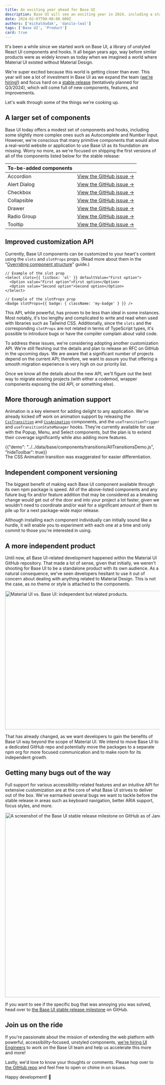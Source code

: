 ```yaml
---
title: An exciting year ahead for Base UI
description: Base UI will see an exciting year in 2024, including a stable release, plenty of new components, and more. Here’s what to expect.
date: 2024-02-07T00:00:00.000Z
authors: ['michaldudak', 'danilo-leal']
tags: ['Base UI', 'Product']
card: true
---
```


It's been a while since we started work on Base UI, a library of unstyled React UI components and hooks.
It all began years ago, way before similar products were as widely known as today when we imagined a world where Material UI existed without Material Design.

We're super excited because this world is getting closer than ever.
This year will see a lot of investment in Base UI as we expand the team ([we're hiring!](/careers/staff-ui-engineer-base-ui/)) and focus hard on a [stable release](https://github.com/mui/material-ui/milestone/46) (tentatively planned for Q3/2024), which will come full of new components, features, and improvements.

Let's walk through some of the things we're cooking up.

## A larger set of components

Base UI today offers a modest set of components and hooks, including some slightly more complex ones such as Autocomplete and Number Input.
However, we're conscious that many primitive components that would allow a real-world website or application to use Base UI as its foundation are missing.
Worry no more, as we're focused on shipping the first versions of all of the components listed below for the stable release:

| To-be-added components |                                                                                                |
| :--------------------- | ---------------------------------------------------------------------------------------------: |
| Accordion              | [View&nbsp;the&nbsp;GitHub&nbsp;issue&nbsp;→](https://github.com/mui/material-ui/issues/38037) |
| Alert Dialog           |                [View the GitHub issue&nbsp;→](https://github.com/mui/material-ui/issues/40886) |
| Checkbox               |                [View the GitHub issue&nbsp;→](https://github.com/mui/material-ui/issues/38036) |
| Collapsible            |                [View the GitHub issue&nbsp;→](https://github.com/mui/material-ui/issues/40959) |
| Drawer                 |                [View the GitHub issue&nbsp;→](https://github.com/mui/material-ui/issues/38181) |
| Radio Group            |                [View the GitHub issue&nbsp;→](https://github.com/mui/material-ui/issues/38038) |
| Tooltip                |                [View the GitHub issue&nbsp;→](https://github.com/mui/material-ui/issues/38045) |

## Improved customization API

Currently, Base UI components can be customized to your heart's content using the `slots` and `slotProps` props.
(Read more about them in the "[Overriding component structure](/base-ui/guides/overriding-component-structure/)" guide.)

```tsx
// Example of the slot prop
<Select slots={{ listbox: 'ol' }} defaultValue="First option">
  <Option value="First option">First option</Option>
  <Option value="Second option">Second option</Option>
</Select>

// Example of the slotProps prop
<Badge slotProps={{ badge: { className: 'my-badge' } }} />
```

This API, while powerful, has proven to be less than ideal in some instances.
Most notably, it's too lengthy and complicated to write and read when used with libraries such as Tailwind CSS.
Additionally, since the `slots` and the corresponding `slotProps` are not related in terms of TypeScript types, it's possible to introduce bugs or have the compiler complain about valid code.

To address these issues, we're considering adopting another customization API.
We're still fleshing out the details and plan to release an RFC on GitHub in the upcoming days.
We are aware that a significant number of projects depend on the current API; therefore, we want to assure you that offering a smooth migration experience is very high on our priority list.

Once we know all the details about the new API, we'll figure out the best way to migrate existing projects (with either a codemod, wrapper components exposing the old API, or something else).

## More thorough animation support

Animation is a key element for adding delight to any application.
We've already kicked off work on animation support by releasing the [`CssTransition`](/base-ui/react-transitions/#css-transition) and [`CssAnimation`](/base-ui/react-transitions/#css-animation) components, and the `useTransitionTrigger` and `useTransitionStateManager` hooks.
They're currently available for use with the Popup, Menu, and Select components, but the plan is to extend their coverage significantly while also adding more features.

{{"demo": "../../data/base/components/transitions/AllTransitionsDemo.js", "hideToolbar": true}}

<p class="blog-description" style="margin: -16px 0 0 0;">The CSS Animation transition was exaggerated for easier differentiation.</p>

## Independent component versioning

The biggest benefit of making each Base UI component available through its own npm package is speed.
All of the above-listed components and any future bug fix and/or feature addition that may be considered as a breaking change would get out of the door and into your project a lot faster, given we wouldn't need to coordinate and/or wait for a significant amount of them to pile up for a next package-wide major release.

Although installing each component individually can initially sound like a hurdle, it will enable you to experiment with each one at a time and only commit to those you're interested in using.

## A more independent product

Until now, all Base UI-related development happened within the Material UI GitHub repository.
That made a lot of sense, given that initially, we weren't shooting for Base UI to be a standalone product with its own audience.
As a natural consequence, we've seen developers hesitant to use it out of concern about dealing with anything related to Material Design. This is not the case, as no theme or style is attached to the components.

<img alt="Material UI vs. Base UI: independent but related products." src="/static/blog/base-ui-2024-plans/material-vs-base.png" width="1200" height="450" loading="lazy" />

That has already changed, as we want developers to gain the benefits of Base UI way beyond the scope of Material UI.
We intend to move Base UI to a dedicated GitHub repo and potentially move the packages to a separate npm org for more focused communication and to make room for its independent growth.

## Getting many bugs out of the way

Full support for various accessibility-related features and an intuitive API for extensive customization are at the core of what Base UI strives to deliver out of the box.
We've earmarked several bugs we want to tackle before the stable release in areas such as keyboard navigation, better ARIA support, focus styles, and more.

<img alt="A screenshot of the Base UI stable release milestone on GitHub as of January 2024." src="/static/blog/base-ui-2024-plans/base-ui-milestone.png" width="1200" height="600" loading="lazy" />

If you want to see if the specific bug that was annoying you was solved, head over to [the Base UI stable release milestone](https://github.com/mui/material-ui/milestone/46) on GitHub.

## Join us on the ride

If you're passionate about the mission of extending the web platform with powerful, accessibility-focused, unstyled components, [we're hiring UI Engineers](/careers/staff-ui-engineer-base-ui/) to work on the Base UI team and help us accelerate this more and more!

Lastly, we'd love to know your thoughts or comments.
Please hop over to [the GitHub repo](https://github.com/mui/material-ui/issues?q=is:open+is:issue+label:%22package:+base-ui%22) and feel free to open or chime in on issues.

Happy development! 👋
